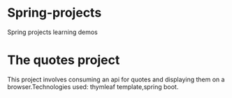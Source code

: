 # Spring-projects
Spring projects learning demos

# The quotes project 
This project involves consuming an api for quotes and displaying them on a browser.Technologies used: thymleaf template,spring boot.
